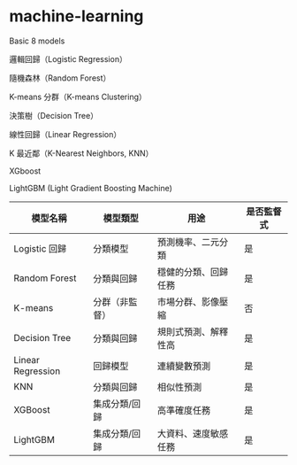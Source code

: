 # machine-learning
Basic 8 models

邏輯回歸（Logistic Regression）

隨機森林（Random Forest）

K-means 分群（K-means Clustering）

決策樹（Decision Tree）

線性回歸（Linear Regression）

K 最近鄰（K-Nearest Neighbors, KNN）

XGboost

LightGBM (Light Gradient Boosting Machine)



| 模型名稱             | 模型類型     | 用途                | 是否監督式 |
| ------------------- | -------      | ----------         | ----- |
| Logistic 回歸       | 分類模型      | 預測機率、二元分類   | 是     |
| Random Forest       | 分類與回歸    | 穩健的分類、回歸任務 | 是     |
| K-means             | 分群（非監督）| 市場分群、影像壓縮   | 否     |
| Decision Tree       | 分類與回歸    | 規則式預測、解釋性高 | 是     |
| Linear Regression   | 回歸模型      | 連續變數預測        | 是     |
| KNN                 | 分類與回歸    | 相似性預測          | 是     |
| XGBoost             | 集成分類/回歸 | 高準確度任務        | 是     |
| LightGBM            | 集成分類/回歸 | 大資料、速度敏感任務 | 是     |
